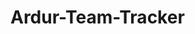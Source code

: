 # Ardur-Team-Tracker
<!DOCTYPE html>
<html lang="en" class="light"> <!-- Default to light mode -->
<head>
    <meta charset="UTF-8">
    <meta name="viewport" content="width=device-width, initial-scale=1.0">
    <title>Employee Extended Hours Tracker</title>
    <!-- Tailwind CSS CDN -->
    <script src="https://cdn.tailwindcss.com"></script>
    <style>
        /* Custom styles for Inter font and some utility classes not directly in Tailwind */
        body {
            font-family: 'Inter', sans-serif;
            @apply bg-gray-100 text-gray-800; /* Default light mode */
        }
        /* Dark mode specific styles (kept for future proofing if you re-add it, but not actively used) */
        html.dark body {
            @apply bg-gray-900 text-gray-100;
        }

        /* Custom scrollbar for table */
        .table-container::-webkit-scrollbar {
            width: 8px;
            height: 8px;
        }
        .table-container::-webkit-scrollbar-track {
            background: #f1f1f1;
            border-radius: 10px;
        }
        html.dark .table-container::-webkit-scrollbar-track {
            background: #333;
        }
        .table-container::-webkit-scrollbar-thumb {
            background: #888;
            border-radius: 10px;
        }
        .table-container::-webkit-scrollbar-thumb:hover {
            background: #555;
        }
        html.dark .table-container::-webkit-scrollbar-thumb {
            background: #666;
        }
        html.dark .table-container::-webkit-scrollbar-thumb:hover {
            background: #999;
        }


        /* Message Box Styling - Updated for central dialog */
        .message-dialog-backdrop {
            position: fixed; /* Explicitly fixed positioning to viewport */
            top: 0;
            left: 0;
            width: 100%;
            height: 100%;
            background-color: rgba(0, 0, 0, 0.5); /* Semi-transparent black overlay */
            display: flex; /* Use flexbox for centering content */
            align-items: center; /* Center vertically */
            justify-content: center; /* Center horizontally */
            z-index: 9999; /* High z-index to ensure it's on top of everything */
        }
        .message-dialog {
            /* Tailwind classes for styling the dialog box itself */
            @apply bg-white dark:bg-gray-800 p-8 rounded-lg shadow-xl max-w-sm w-full text-center;
        }

        /* Confirmation Dialog Styling (same as message dialog for consistency) */
        .confirm-dialog-backdrop {
            position: fixed;
            top: 0;
            left: 0;
            width: 100%;
            height: 100%;
            background-color: rgba(0, 0, 0, 0.5);
            display: flex;
            align-items: center;
            justify-content: center;
            z-index: 9999;
        }
        .confirm-dialog {
            @apply bg-white dark:bg-gray-800 p-8 rounded-lg shadow-xl max-w-sm w-full text-center;
        }

        /* Admin Settings Modal Styling */
        .admin-settings-modal-backdrop {
            position: fixed;
            top: 0;
            left: 0;
            width: 100%;
            height: 100%;
            background-color: rgba(0, 0, 0, 0.7); /* Darker overlay for settings */
            display: flex;
            align-items: center;
            justify-content: center;
            z-index: 10000; /* Even higher z-index */
        }
        .admin-settings-modal {
            @apply bg-white dark:bg-gray-900 p-8 rounded-lg shadow-2xl max-w-2xl w-11/12 text-left overflow-y-auto max-h-[90vh];
        }
        .admin-settings-modal h3 {
            @apply text-2xl font-bold mb-6 text-gray-900 dark:text-gray-100;
        }
        .admin-settings-modal pre {
            @apply bg-gray-100 dark:bg-gray-700 p-4 rounded-md text-sm overflow-x-auto;
        }
        .admin-settings-modal button {
            @apply mt-6 px-6 py-3 bg-blue-600 text-white font-semibold rounded-md shadow-lg hover:bg-blue-700 focus:outline-none focus:ring-2 focus:ring-offset-2 focus:ring-blue-500 transition duration-150 ease-in-out;
        }
    </style>
</head>
<body class="p-4 sm:p-6 md:p-8">
    <!-- Message Dialog -->
    <div id="messageDialogBackdrop" class="message-dialog-backdrop hidden">
        <div id="messageDialog" class="message-dialog">
            <h3 id="messageDialogTitle">Notification</h3>
            <p id="messageDialogMessage"></p>
            <div class="message-dialog-buttons">
                <button id="messageDialogCloseBtn" class="px-6 py-3 bg-blue-600 text-white font-semibold rounded-md shadow-lg hover:bg-blue-700 focus:outline-none focus:ring-2 focus:ring-offset-2 focus:ring-blue-500 transition duration-150 ease-in-out">Close</button>
            </div>
        </div>
    </div>

    <!-- Confirmation Dialog -->
    <div id="confirmDialogBackdrop" class="confirm-dialog-backdrop hidden">
        <div id="confirmDialog" class="confirm-dialog">
            <h3 id="confirmDialogTitle">Confirm Action</h3>
            <p id="confirmDialogMessage">Are you sure you want to proceed?</p>
            <div class="confirm-dialog-buttons">
                <button id="confirmYesBtn" class="px-6 py-3 bg-red-600 text-white font-semibold rounded-md shadow-lg hover:bg-red-700 focus:outline-none focus:ring-2 focus:ring-offset-2 focus:ring-red-500 transition duration-150 ease-in-out">Yes</button>
                <button id="confirmNoBtn" class="px-6 py-3 bg-gray-300 text-gray-800 font-semibold rounded-md shadow-lg hover:bg-gray-400 focus:outline-none focus:ring-2 focus:ring-offset-2 focus:ring-gray-500 transition duration-150 ease-in-out">No</button>
            </div>
        </div>
    </div>

    <!-- Admin Settings Modal -->
    <div id="adminSettingsModalBackdrop" class="admin-settings-modal-backdrop hidden">
        <div id="adminSettingsModal" class="admin-settings-modal">
            <h3 id="adminSettingsTitle">Admin Settings</h3>
            <div class="mb-4">
                <p class="text-gray-700 dark:text-gray-300 mb-2 font-semibold">Predefined Employee List (Read-Only via UI):</p>
                <pre id="employeeListDisplay" class="text-gray-800 dark:text-gray-200"></pre>
                <p class="text-sm text-gray-500 dark:text-gray-400 mt-2">To modify this list, please edit the 'predefinedTeamMembers' array directly in the application's HTML code.</p>
            </div>
            <button id="closeAdminSettingsBtn">Close Settings</button>
        </div>
    </div>


    <div class="max-w-7xl mx-auto bg-white dark:bg-gray-800 p-6 rounded-xl shadow-lg">
        <!-- Header -->
        <header class="mb-8 text-center relative">
            <h1 class="text-4xl sm:text-5xl font-extrabold text-indigo-700 dark:text-indigo-400 mb-2">Employee Extended Hours Tracker</h1>
            <p class="text-lg text-gray-600 dark:text-gray-300">Efficiently log and track employee extended working hours.</p>
        </header>

        <!-- User ID Display -->
        <div class="mb-4 text-center text-sm text-gray-500 dark:text-gray-400">
            Your Firebase User ID: <span id="currentUserIdDisplay" class="font-semibold text-gray-700 dark:text-gray-300">Loading...</span>
        </div>

        <!-- Control Buttons: Admin Mode and Admin Settings -->
        <section class="mb-8 flex flex-col sm:flex-row justify-end space-y-4 sm:space-y-0 sm:space-x-4">
            <button id="toggleAdminModeBtn" class="px-6 py-3 bg-yellow-500 text-white font-semibold rounded-md shadow-lg hover:bg-yellow-600 focus:outline-none focus:ring-2 focus:ring-offset-2 focus:ring-yellow-500 transition duration-150 ease-in-out hidden">
                Enable Admin Mode
            </button>
            <button id="adminSettingsBtn" class="px-6 py-3 bg-purple-600 text-white font-semibold rounded-md shadow-lg hover:bg-purple-700 focus:outline-none focus:ring-2 focus:ring-offset-2 focus:ring-purple-500 transition duration-150 ease-in-out hidden">
                Admin Settings
            </button>
        </section>

        <!-- Admin Access Section -->
        <section id="adminAccessSection" class="mb-10 p-6 bg-red-50 dark:bg-red-900 rounded-lg shadow-md">
            <h2 class="text-2xl font-bold text-red-800 dark:text-red-300 mb-6">Admin Access</h2>
            <div class="grid grid-cols-1 md:grid-cols-3 gap-6 items-end">
                <div>
                    <label for="adminIdInput" class="block text-sm font-medium text-gray-700 dark:text-gray-300 mb-1">Admin Employee ID</label>
                    <input type="text" id="adminIdInput" placeholder="Enter Admin ID" class="w-full p-3 border border-gray-300 dark:border-gray-600 rounded-md shadow-sm focus:ring-red-500 focus:border-red-500 bg-white dark:bg-gray-700 text-gray-900 dark:text-gray-100">
                </div>
                <div>
                    <label for="adminPasswordInput" class="block text-sm font-medium text-gray-700 dark:text-gray-300 mb-1">Admin Password</label>
                    <input type="password" id="adminPasswordInput" placeholder="Enter Password" class="w-full p-3 border border-gray-300 dark:border-gray-600 rounded-md shadow-sm focus:ring-red-500 focus:border-red-500 bg-white dark:bg-gray-700 text-gray-900 dark:text-gray-100">
                </div>
                <div class="flex flex-col sm:flex-row gap-4">
                    <button id="adminLoginBtn" class="flex-1 px-6 py-3 bg-red-600 text-white font-semibold rounded-md shadow-lg hover:bg-red-700 focus:outline-none focus:ring-2 focus:ring-offset-2 focus:ring-red-500 transition duration-150 ease-in-out">Admin Login</button>
                    <button id="adminLogoutBtn" class="flex-1 px-6 py-3 bg-gray-500 text-white font-semibold rounded-md shadow-lg hover:bg-gray-600 focus:outline-none focus:ring-2 focus:ring-offset-2 focus:ring-gray-400 transition duration-150 ease-in-out" disabled>Admin Logout</button>
                </div>
            </div>
            <p id="adminStatus" class="mt-4 text-center text-lg font-medium text-gray-700 dark:text-gray-300"></p>
        </section>

        <!-- Employee Login/Logout Section -->
        <section class="mb-10 p-6 bg-indigo-50 dark:bg-indigo-900 rounded-lg shadow-md">
            <h2 class="text-2xl font-bold text-indigo-800 dark:text-indigo-300 mb-6">Employee Login/Logout</h2>
            <div class="grid grid-cols-1 md:grid-cols-2 gap-6 items-end">
                <div>
                    <label for="loginMemberId" class="block text-sm font-medium text-gray-700 dark:text-gray-300 mb-1">Your Employee ID</label>
                    <input type="text" id="loginMemberId" placeholder="Enter your Employee ID" class="w-full p-3 border border-gray-300 dark:border-gray-600 rounded-md shadow-sm focus:ring-indigo-500 focus:border-indigo-500 bg-white dark:bg-gray-700 text-gray-900 dark:text-gray-100">
                </div>
                <div class="flex flex-col sm:flex-row gap-4">
                    <button id="loginBtn" class="flex-1 px-6 py-3 bg-green-600 text-white font-semibold rounded-md shadow-lg hover:bg-green-700 focus:outline-none focus:ring-2 focus:ring-offset-2 focus:ring-green-500 transition duration-150 ease-in-out">Login</button>
                    <button id="logoutBtn" class="flex-1 px-6 py-3 bg-red-600 text-white font-semibold rounded-md shadow-lg hover:bg-red-700 focus:outline-none focus:ring-2 focus:ring-offset-2 focus:ring-red-500 transition duration-150 ease-in-out" disabled>Logout</button>
                </div>
            </div>
            <p id="employeeLoginStatus" class="mt-4 text-center text-lg font-medium text-gray-700 dark:text-gray-300"></p>
        </section>

        <!-- Filter Section -->
        <section class="mb-10 p-6 bg-blue-50 dark:bg-blue-900 rounded-lg shadow-md">
            <h2 class="text-2xl font-bold text-blue-800 dark:text-blue-300 mb-6">Filter Entries</h2>
            <div class="grid grid-cols-1 md:grid-cols-2 gap-6">
                <div>
                    <label for="filterStartDate" class="block text-sm font-medium text-gray-700 dark:text-gray-300 mb-1">From Date</label>
                    <input type="date" id="filterStartDate" class="w-full p-3 border border-gray-300 dark:border-gray-600 rounded-md shadow-sm focus:ring-blue-500 focus:border-blue-500 bg-white dark:bg-gray-700 text-gray-900 dark:text-gray-100">
                </div>
                <div>
                    <label for="filterEndDate" class="block text-sm font-medium text-gray-700 dark:text-gray-300 mb-1">To Date</label>
                    <input type="date" id="filterEndDate" class="w-full p-3 border border-gray-300 dark:border-gray-600 rounded-md shadow-sm focus:ring-blue-500 focus:border-blue-500 bg-white dark:bg-gray-700 text-gray-900 dark:text-gray-100">
                </div>
            </div>
            <div class="mt-6 flex justify-end space-x-4">
                <button id="applyFilterBtn" class="px-6 py-3 bg-blue-600 text-white font-semibold rounded-md shadow-lg hover:bg-blue-700 focus:outline-none focus:ring-2 focus:ring-offset-2 focus:ring-blue-500 transition duration-150 ease-in-out">Apply Filter</button>
                <button id="clearFilterBtn" class="px-6 py-3 bg-gray-300 text-gray-800 font-semibold rounded-md shadow-lg hover:bg-gray-400 focus:outline-none focus:ring-2 focus:ring-offset-2 focus:ring-gray-500 transition duration-150 ease-in-out">Clear Filter</button>
            </div>
        </section>

        <!-- Table to Display Entries -->
        <section class="mb-10">
            <h2 class="text-2xl font-bold text-gray-800 dark:text-gray-100 mb-6">Extended Hours Log</h2>
            <div class="overflow-x-auto rounded-lg shadow-md table-container max-h-96">
                <table class="min-w-full divide-y divide-gray-200 dark:divide-gray-700">
                    <thead class="bg-gray-50 dark:bg-gray-700 sticky top-0">
                        <tr>
                            <th scope="col" class="px-6 py-3 text-left text-xs font-medium text-gray-500 dark:text-gray-300 uppercase tracking-wider delete-column-header hidden">
                                <input type="checkbox" id="selectAllCheckboxes" class="form-checkbox h-4 w-4 text-indigo-600 transition duration-150 ease-in-out">
                            </th>
                            <th scope="col" class="px-6 py-3 text-left text-xs font-medium text-gray-500 dark:text-gray-300 uppercase tracking-wider">Employee Name</th>
                            <th scope="col" class="px-6 py-3 text-left text-xs font-medium text-gray-500 dark:text-gray-300 uppercase tracking-wider">Employee ID</th>
                            <th scope="col" class="px-6 py-3 text-left text-xs font-medium text-gray-500 dark:text-gray-300 uppercase tracking-wider">Date</th>
                            <th scope="col" class="px-6 py-3 text-left text-xs font-medium text-gray-500 dark:text-gray-300 uppercase tracking-wider">Start Time</th>
                            <th scope="col" class="px-6 py-3 text-left text-xs font-medium text-gray-500 dark:text-gray-300 uppercase tracking-wider">End Time</th>
                            <th scope="col" class="px-6 py-3 text-left text-xs font-medium text-gray-500 dark:text-gray-300 uppercase tracking-wider">Total Hours</th>
                        </tr>
                    </thead>
                    <tbody id="entriesTableBody" class="bg-white dark:bg-gray-800 divide-y divide-gray-200 dark:divide-gray-700">
                        <!-- Entries will be dynamically inserted here -->
                    </tbody>
                </table>
            </div>
            <div class="mt-6 flex justify-end">
                <button id="deleteSelectedBtn" class="px-6 py-3 bg-red-600 text-white font-semibold rounded-md shadow-lg hover:bg-red-700 focus:outline-none focus:ring-2 focus:ring-offset-2 focus:ring-red-500 transition duration-150 ease-in-out hidden">Delete Selected Entries</button>
                <button id="exportCsvBtn" class="px-6 py-3 bg-green-600 text-white font-semibold rounded-md shadow-lg hover:bg-green-700 focus:outline-none focus:ring-2 focus:ring-offset-2 focus:ring-green-500 transition duration-150 ease-in-out ml-4 hidden">Export to CSV</button>
            </div>
        </section>

        <!-- Summary Section -->
        <section class="mb-10 p-6 bg-purple-50 dark:bg-purple-900 rounded-lg shadow-md">
            <h2 class="text-2xl font-bold text-purple-800 dark:text-purple-300 mb-6">Summary: Total Hours Per Employee</h2>
            <div id="summarySection" class="grid grid-cols-1 sm:grid-cols-2 md:grid-cols-3 lg:grid-cols-4 gap-4">
                <!-- Summary will be dynamically inserted here -->
                <p class="text-gray-600 dark:text-gray-400 col-span-full" id="noSummaryMessage">No data to display summary.</p>
            </div>
        </section>
    </div>

    <script type="module">
        // Firebase Imports (required for cloud database)
        import { initializeApp } from "https://www.gstatic.com/firebasejs/11.9.1/firebase-app.js";
        import { getAuth, signInAnonymously, onAuthStateChanged } from "https://www.gstatic.com/firebasejs/11.9.1/firebase-auth.js";
        import { getFirestore, collection, addDoc, doc, deleteDoc, onSnapshot, query, orderBy } from "https://www.gstatic.com/firebasejs/11.9.1/firebase-firestore.js";

        // Firebase Initialization Variables
        let app;
        let db;
        let auth;
        let currentUserId = null; // Store Firebase Authentication User ID

        // Your Firebase Project Configuration
        const firebaseConfig = {
          apiKey: "AIzaSyBQkFyn2bahuD4jp6Z-1CTU2qg2sDwWTPQ",
          authDomain: "team-track-fa1b7.firebaseapp.com",
          projectId: "team-track-fa1b7",
          storageBucket: "team-track-fa1b7.firebasestorage.app",
          messagingSenderId: "764858028770",
          appId: "1:764858028770:web:6fcdcfcd921401c36284bb",
          measurementId: "G-3F59SXF215"
        };
        // Use your projectId as the appId for the Firestore collection path
        const appId = firebaseConfig.projectId;

        // --- EMPLOYEE & ADMIN ACCESS CONFIGURATION ---
        // Predefined list of employees with their IDs and Names.
        // You MUST populate this list with all your team members.
        const predefinedTeamMembers = [
            { id: "AT0001", name: "Alice Johnson" },
            { id: "AT0002", name: "Bob Williams" },
            { id: "AT0085", name: "rushi" }, // This is the admin ID and name
            { id: "AT0003", name: "Charlie Brown" },
            { id: "AT0004", name: "Diana Prince" }
            // Add more team members here: { id: "YOUR_EMPLOYEE_ID", name: "Employee Name" },
        ];

        // The Employee ID that will have admin privileges
        const ADMIN_EMPLOYEE_ID = "AT0085"; 
        // !!! IMPORTANT: FOR DEMONSTRATION ONLY - DO NOT USE HARDCODED PASSWORDS IN PRODUCTION !!!
        // For a real application, implement secure authentication (e.g., Firebase Auth with email/password).
        const ADMIN_PASSWORD = "RUSHI"; // <--- SET YOUR ADMIN PASSWORD HERE
        // ---------------------------------------------

        // Array to store extended hours entries (populated by Firestore)
        let extendedHoursEntries = [];
        let selectedEntryIds = new Set(); // To store IDs of selected entries for multi-delete

        // State variable for current logged-in employee details (for regular users)
        let currentLoggedInEmployee = null; // Stores { id: "AT0085", name: "rushi", loginTime: Date object }

        // State variable for admin login status (separate from employee login)
        let isAdminLoggedIn = false;

        // State variables for Admin Mode and Dark Mode
        let isAdminMode = false;
        let darkModeEnabled = false; // Still exists for local storage persistence, but no longer toggled by UI

        // DOM Elements - Employee Login
        const loginMemberIdInput = document.getElementById('loginMemberId');
        const loginBtn = document.getElementById('loginBtn');
        const logoutBtn = document.getElementById('logoutBtn');
        const employeeLoginStatus = document.getElementById('employeeLoginStatus');

        // DOM Elements - Admin Access
        const adminAccessSection = document.getElementById('adminAccessSection');
        const adminIdInput = document.getElementById('adminIdInput');
        const adminPasswordInput = document.getElementById('adminPasswordInput');
        const adminLoginBtn = document.getElementById('adminLoginBtn');
        const adminLogoutBtn = document.getElementById('adminLogoutBtn');
        const adminStatus = document.getElementById('adminStatus');

        // DOM Elements - General Controls
        const entriesTableBody = document.getElementById('entriesTableBody');
        const summarySection = document.getElementById('summarySection');
        const exportCsvBtn = document.getElementById('exportCsvBtn');
        const filterStartDateInput = document.getElementById('filterStartDate');
        const filterEndDateInput = document.getElementById('filterEndDate');
        const applyFilterBtn = document.getElementById('applyFilterBtn');
        const clearFilterBtn = document.getElementById('clearFilterBtn');
        const noSummaryMessage = document.getElementById('noSummaryMessage');
        const currentUserIdDisplay = document.getElementById('currentUserIdDisplay');

        const toggleAdminModeBtn = document.getElementById('toggleAdminModeBtn');
        const adminSettingsBtn = document.getElementById('adminSettingsBtn');
        // Removed: const toggleDarkModeBtn = document.getElementById('toggleDarkModeBtn'); // This line was removed
        // Removed: const darkModeIndicator = document.getElementById('darkModeIndicator');

        // DOM Elements - Multi-Delete
        const selectAllCheckboxes = document.getElementById('selectAllCheckboxes');
        const deleteSelectedBtn = document.getElementById('deleteSelectedBtn');

        // Admin Settings Modal Elements
        const adminSettingsModalBackdrop = document.getElementById('adminSettingsModalBackdrop');
        const closeAdminSettingsBtn = document.getElementById('closeAdminSettingsBtn');
        const employeeListDisplay = document.getElementById('employeeListDisplay');

        // Confirmation Dialog Elements
        const confirmDialogBackdrop = document.getElementById('confirmDialogBackdrop');
        const confirmDialogTitle = document.getElementById('confirmDialogTitle');
        const confirmDialogMessage = document.getElementById('confirmDialogMessage');
        const confirmYesBtn = document.getElementById('confirmYesBtn');
        const confirmNoBtn = document.getElementById('confirmNoBtn');

        // Message Dialog Elements
        const messageDialogBackdrop = document.getElementById('messageDialogBackdrop');
        const messageDialogTitle = document.getElementById('messageDialogTitle');
        const messageDialogMessage = document.getElementById('messageDialogMessage');
        const messageDialogCloseBtn = document.getElementById('messageDialogCloseBtn');


        // Function to display messages in a custom centered dialog
        function showMessage(message, type = 'info') {
            messageDialogMessage.textContent = message;
            if (type === 'success') {
                messageDialogTitle.textContent = "Success!";
                messageDialogTitle.classList.add('text-green-600');
                messageDialogTitle.classList.remove('text-red-600', 'text-blue-600');
            } else if (type === 'error') {
                messageDialogTitle.textContent = "Error!";
                messageDialogTitle.classList.add('text-red-600');
                messageDialogTitle.classList.remove('text-green-600', 'text-blue-600');
            } else {
                messageDialogTitle.textContent = "Notification";
                messageDialogTitle.classList.add('text-blue-600');
                messageDialogTitle.classList.remove('text-green-600', 'text-red-600');
            }
            messageDialogBackdrop.classList.remove('hidden');
            console.log(`[Message: ${type}] ${message}`); // Log messages to console for debugging
        }

        // Function to hide custom message dialog
        function hideMessageDialog() {
            messageDialogBackdrop.classList.add('hidden');
        }

        // Event listener for message dialog close button
        messageDialogCloseBtn.addEventListener('click', hideMessageDialog);


        // Function to show custom confirmation dialog
        let currentConfirmCallback = null;
        function showConfirmDialog(message, onConfirmCallback) {
            confirmDialogMessage.textContent = message;
            confirmDialogBackdrop.classList.remove('hidden');
            currentConfirmCallback = onConfirmCallback;
        }

        // Function to hide custom confirmation dialog
        function hideConfirmDialog() {
            confirmDialogBackdrop.classList.add('hidden');
            currentConfirmCallback = null;
        }

        // Event listeners for confirmation dialog buttons
        confirmYesBtn.addEventListener('click', () => {
            if (currentConfirmCallback) {
                currentConfirmCallback(true);
            }
            hideConfirmDialog();
        });

        confirmNoBtn.addEventListener('click', () => {
            if (currentConfirmCallback) {
                currentConfirmCallback(false);
            }
            hideConfirmDialog();
        });


        // Function to load local preferences from Local Storage (not data)
        function loadLocalState() {
            console.log("Loading local preferences from localStorage...");
            const data = localStorage.getItem('extendedHoursTrackerLocalState');
            if (data) {
                try {
                    const parsedData = JSON.parse(data);
                    if (parsedData.currentLoggedInEmployee && parsedData.currentLoggedInEmployee.id && parsedData.currentLoggedInEmployee.name && parsedData.currentLoggedInEmployee.loginTime) {
                        currentLoggedInEmployee = {
                            id: parsedData.currentLoggedInEmployee.id,
                            name: parsedData.currentLoggedInEmployee.name,
                            loginTime: new Date(parsedData.currentLoggedInEmployee.loginTime)
                        };
                        console.log("Local state: Logged in employee loaded.", currentLoggedInEmployee);
                    }
                    // Removed: darkModeEnabled = parsedData.darkModeEnabled || false;
                    isAdminMode = parsedData.isAdminMode || false; // Load admin mode state
                    isAdminLoggedIn = parsedData.isAdminLoggedIn || false; // Load admin login state
                    console.log("Local state: Admin mode?", isAdminMode, "Admin logged in?", isAdminLoggedIn);

                } catch (e) {
                    console.error("Error parsing local state from localStorage:", e);
                    currentLoggedInEmployee = null;
                    // Removed: darkModeEnabled = false;
                    isAdminMode = false;
                    isAdminLoggedIn = false;
                    showMessage("Error loading saved preferences. Resetting local settings.", "error");
                }
            } else {
                console.log("No local state found in localStorage.");
                currentLoggedInEmployee = null;
                // Removed: darkModeEnabled = false;
                isAdminMode = false;
                isAdminLoggedIn = false;
            }
            updateLoginButtons(); // Update button states after loading local state
            updateAdminUI(); // Update admin specific UI
            // Removed: applyDarkMode(darkModeEnabled); // Apply dark mode state
        }

        // Function to save local preferences to Local Storage
        function saveLocalState() {
            const dataToSave = {
                currentLoggedInEmployee: currentLoggedInEmployee ? {
                    id: currentLoggedInEmployee.id,
                    name: currentLoggedInEmployee.name,
                    loginTime: currentLoggedInEmployee.loginTime.toISOString() // Store Date as ISO string
                } : null,
                // Removed: darkModeEnabled: darkModeEnabled,
                isAdminMode: isAdminMode, // Save admin mode state
                isAdminLoggedIn: isAdminLoggedIn // Save admin login state
            };
            localStorage.setItem('extendedHoursTrackerLocalState', JSON.stringify(dataToSave));
            console.log("Local state saved to localStorage.", dataToSave);
        }

        // Function to calculate total hours between two Date objects
        function calculateTotalHoursFromDates(startDateObj, endDateObj) {
            if (!startDateObj || !endDateObj || !(startDateObj instanceof Date) || !(endDateObj instanceof Date)) {
                console.error("Invalid Date objects for total hours calculation.");
                return 'N/A';
            }

            const diffMs = endDateObj - startDateObj;
            if (diffMs < 0) {
                console.warn("End date is earlier than start date for calculation. Returning 0 hours.");
                return '0.00';
            }
            const totalHours = diffMs / (1000 * 60 * 60); // Convert milliseconds to hours
            return totalHours.toFixed(2); // Round to 2 decimal places
        }

        // Function to render the table with entries
        function renderTable(entriesToDisplay = extendedHoursEntries) {
            entriesTableBody.innerHTML = ''; // Clear existing entries
            selectedEntryIds.clear(); // Clear selections on re-render
            if (selectAllCheckboxes) selectAllCheckboxes.checked = false; // Uncheck select all

            const deleteColumnHeader = document.querySelector('.delete-column-header');
            
            if (isAdminMode) {
                if (deleteColumnHeader) deleteColumnHeader.classList.remove('hidden');
            } else {
                if (deleteColumnHeader) deleteColumnHeader.classList.add('hidden');
            }

            if (entriesToDisplay.length === 0) {
                const noDataRow = document.createElement('tr');
                noDataRow.innerHTML = `<td colspan="7" class="px-6 py-4 whitespace-nowrap text-center text-sm text-gray-500 dark:text-gray-400">No entries to display.</td>`;
                entriesTableBody.appendChild(noDataRow);
                return;
            }

            entriesToDisplay.forEach((entry, index) => {
                const row = document.createElement('tr');
                row.className = index % 2 === 0 ? 'bg-white dark:bg-gray-800' : 'bg-gray-50 dark:bg-gray-700';
                row.innerHTML = `
                    <td class="px-6 py-4 whitespace-nowrap text-sm font-medium text-gray-900 dark:text-gray-100 ${isAdminMode ? '' : 'hidden'}">
                        <input type="checkbox" data-id="${entry.id}" class="entry-checkbox form-checkbox h-4 w-4 text-indigo-600 transition duration-150 ease-in-out">
                    </td>
                    <td class="px-6 py-4 whitespace-nowrap text-sm font-medium text-gray-900 dark:text-gray-100">${entry.memberName}</td>
                    <td class="px-6 py-4 whitespace-nowrap text-sm text-gray-500 dark:text-gray-300">${entry.employeeId}</td>
                    <td class="px-6 py-4 whitespace-nowrap text-sm text-gray-500 dark:text-gray-300">${new Date(entry.date).toLocaleDateString('en-GB')}</td>
                    <td class="px-6 py-4 whitespace-nowrap text-sm text-gray-500 dark:text-gray-300">${entry.startTime}</td>
                    <td class="px-6 py-4 whitespace-nowrap text-sm text-gray-500 dark:text-gray-300">${entry.endTime}</td>
                    <td class="px-6 py-4 whitespace-nowrap text-sm text-gray-500 dark:text-gray-300">${entry.totalHours}</td>
                `;
                entriesTableBody.appendChild(row);

                // Add event listener for individual checkboxes
                const checkbox = row.querySelector('.entry-checkbox');
                if (checkbox) {
                    checkbox.addEventListener('change', (e) => {
                        if (e.target.checked) {
                            selectedEntryIds.add(e.target.dataset.id);
                        } else {
                            selectedEntryIds.delete(e.target.dataset.id);
                        }
                        updateDeleteSelectedButtonVisibility();
                    });
                }
            });
            updateDeleteSelectedButtonVisibility(); // Update button visibility after rendering
        }

        // Function to toggle individual entry selection
        function toggleEntrySelection(id, isChecked) {
            if (isChecked) {
                selectedEntryIds.add(id);
            } else {
                selectedEntryIds.delete(id);
            }
            updateDeleteSelectedButtonVisibility();
        }

        // Event listener for "Select All" checkbox
        if (selectAllCheckboxes) {
            selectAllCheckboxes.addEventListener('change', (e) => {
                const isChecked = e.target.checked;
                document.querySelectorAll('.entry-checkbox').forEach(checkbox => {
                    checkbox.checked = isChecked;
                    toggleEntrySelection(checkbox.dataset.id, isChecked);
                });
            });
        }

        // Function to update the visibility of the "Delete Selected" button
        function updateDeleteSelectedButtonVisibility() {
            if (isAdminMode && selectedEntryIds.size > 0) {
                deleteSelectedBtn.classList.remove('hidden');
            } else {
                deleteSelectedBtn.classList.add('hidden');
            }
        }

        // Event listener for "Delete Selected Entries" button
        deleteSelectedBtn.addEventListener('click', () => {
            if (selectedEntryIds.size === 0) {
                showMessage("No entries selected for deletion.", "info");
                return;
            }

            showConfirmDialog(`Are you sure you want to delete ${selectedEntryIds.size} selected entries?`, async (confirmed) => {
                if (confirmed) {
                    const idsToDelete = Array.from(selectedEntryIds);
                    let deletedCount = 0;
                    for (const id of idsToDelete) {
                        try {
                            const docRef = doc(db, `artifacts/${appId}/public/data/extendedHours`, id);
                            await deleteDoc(docRef);
                            deletedCount++;
                        } catch (e) {
                            console.error(`Error deleting document ${id}:`, e);
                            showMessage(`Failed to delete entry ${id}. Check console.`, "error");
                        }
                    }
                    showMessage(`${deletedCount} entries successfully deleted!`, "success");
                    selectedEntryIds.clear(); // Clear selections
                    // onSnapshot will re-render the table automatically
                } else {
                    showMessage("Deletion cancelled.", "info");
                }
            });
        });


        // Function to update the summary section
        function updateSummary(entriesForSummary = extendedHoursEntries) {
            const summary = {};
            entriesForSummary.forEach(entry => {
                const hours = parseFloat(entry.totalHours);
                if (!isNaN(hours)) {
                    // Summarize by employee name
                    summary[entry.memberName] = (summary[entry.memberName] || 0) + hours;
                }
            });

            summarySection.innerHTML = ''; // Clear existing summary

            if (Object.keys(summary).length === 0) {
                noSummaryMessage.classList.remove('hidden');
                summarySection.appendChild(noSummaryMessage);
                return;
            } else {
                noSummaryMessage.classList.add('hidden');
            }


            for (const member in summary) {
                const card = document.createElement('div');
                card.className = 'bg-white dark:bg-gray-700 p-4 rounded-lg shadow flex flex-col items-center justify-center';
                card.innerHTML = `
                    <p class="text-lg font-semibold text-purple-700 dark:text-purple-300">${member}</p>
                    <p class="text-2xl font-bold text-purple-900 dark:text-purple-200">${summary[member].toFixed(2)} hrs</p>
                `;
                summarySection.appendChild(card);
            }
        }

        // Function to update the state of employee login/logout buttons and status message
        function updateLoginButtons() {
            if (currentLoggedInEmployee) {
                loginMemberIdInput.value = currentLoggedInEmployee.id; // Display logged-in ID
                loginMemberIdInput.disabled = true;
                loginBtn.disabled = true;
                logoutBtn.disabled = false;
                employeeLoginStatus.textContent = `Currently logged in: ${currentLoggedInEmployee.name} (${currentLoggedInEmployee.id}) (since ${currentLoggedInEmployee.loginTime.toLocaleTimeString('en-GB', { hour: '2-digit', minute: '2-digit' })})`;
            } else {
                loginMemberIdInput.value = '';
                loginMemberIdInput.disabled = false;
                loginBtn.disabled = false;
                logoutBtn.disabled = true;
                employeeLoginStatus.textContent = 'No one is logged in.';
            }
            // Admin-specific buttons are controlled by updateAdminUI
            updateAdminUI();
        }

        // Employee Login Button Click Handler
        loginBtn.addEventListener('click', () => {
            const enteredEmployeeId = loginMemberIdInput.value.trim().toUpperCase(); // Convert to uppercase for case-insensitive matching
            
            // Find the employee in the predefined list
            const employee = predefinedTeamMembers.find(member => member.id === enteredEmployeeId);

            if (!enteredEmployeeId) {
                showMessage("Please enter your Employee ID to login.", "error");
                return;
            }
            if (!employee) {
                showMessage("Invalid Employee ID. Please enter a valid ID from your team.", "error");
                loginMemberIdInput.value = ''; // Clear input on invalid ID
                return;
            }

            if (currentLoggedInEmployee) {
                showMessage(`Error: ${currentLoggedInEmployee.name} (${currentLoggedInEmployee.id}) is already logged in. Please log out first.`, "error");
                return;
            }

            currentLoggedInEmployee = {
                id: employee.id,
                name: employee.name,
                loginTime: new Date()
            };
            showMessage(`Logged in as ${currentLoggedInEmployee.name} (${currentLoggedInEmployee.id})!`, "success");

            saveLocalState(); // Save the login state locally
            updateLoginButtons();
            // Data will be rendered by Firestore listener, no need to call renderTable here
        });

        // Employee Logout Button Click Handler
        logoutBtn.addEventListener('click', async () => {
            if (!currentLoggedInEmployee) {
                showMessage("No one is currently logged in.", "error");
                return;
            }

            const logoutTime = new Date();
            // Calculate total hours from the stored loginTime and current logoutTime
            const totalHours = calculateTotalHoursFromDates(currentLoggedInEmployee.loginTime, logoutTime);

            const newEntry = {
                employeeId: currentLoggedInEmployee.id, // Save employee ID
                memberName: currentLoggedInEmployee.name, // Save employee name
                date: currentLoggedInEmployee.loginTime.toISOString().split('T')[0], //YYYY-MM-DD string
                startTime: currentLoggedInEmployee.loginTime.toLocaleTimeString('en-GB', { hour: '2-digit', minute: '2-digit' }),
                endTime: logoutTime.toLocaleTimeString('en-GB', { hour: '2-digit', minute: '2-digit' }),
                totalHours: parseFloat(totalHours) // Ensure it's a number
            };

            try {
                if (!db) {
                    showMessage("Database not initialized. Cannot save entry. Please ensure Firebase is configured.", "error");
                    console.error("Add failed: DB not ready.");
                    return;
                }
                console.log("Attempting to add new document to Firestore:", newEntry);
                // The collection path will include the specific appId (your Firebase Project ID)
                const collectionRef = collection(db, `artifacts/${appId}/public/data/extendedHours`);
                await addDoc(collectionRef, {
                    employeeId: newEntry.employeeId,
                    memberName: newEntry.memberName,
                    date: newEntry.date,
                    startTime: newEntry.startTime,
                    endTime: newEntry.endTime,
                    totalHours: newEntry.totalHours,
                    createdAt: new Date().toISOString() // Add a timestamp for potential future ordering needs
                });
                console.log("Document successfully added to Firestore.");
                showMessage(`Logged out. ${newEntry.memberName} (${newEntry.employeeId}) worked ${newEntry.totalHours} hours. Entry saved!`, "success");
            } catch (e) {
                console.error("Error adding document to Firestore: ", e);
                showMessage("Failed to save entry. Please check console for details and Firebase setup.", "error");
            }

            currentLoggedInEmployee = null; // Clear logged in state
            saveLocalState(); // Clear logged in state locally
            updateLoginButtons();
            // applyFilter() is not needed here; onSnapshot will trigger renderTable
        });


        // Function to export table data to CSV
        exportCsvBtn.addEventListener('click', () => {
            if (!isAdminLoggedIn || !isAdminMode) { // Ensure only admin in admin mode can export
                showMessage("You must be logged in as an Admin and Admin Mode must be enabled to export data.", "error");
                return;
            }
            if (extendedHoursEntries.length === 0) {
                showMessage("No data to export.", "info");
                return;
            }

            // Get current filtered/displayed data (from the global array which is updated by Firestore)
            const filteredEntries = filterEntriesByDate(
                filterStartDateInput.value ? new Date(filterStartDateInput.value) : null,
                filterEndDateInput.value ? new Date(filterEndDateInput.value) : null
            );

            let csvContent = "Employee Name,Employee ID,Date,Start Time,End Time,Total Hours\n"; // CSV header

            filteredEntries.forEach(entry => {
                const row = [
                    entry.memberName,
                    entry.employeeId,
                    new Date(entry.date).toLocaleDateString('en-GB'),
                    entry.startTime,
                    entry.endTime,
                    entry.totalHours
                ].map(item => `"${item}"`).join(','); // Enclose items in quotes to handle commas within data
                csvContent += row + "\n";
            });

            const blob = new Blob([csvContent], { type: 'text/csv;charset=utf-8;' });
            const link = document.createElement('a');
            link.href = URL.createObjectURL(blob);
            link.setAttribute('download', 'extended_hours.csv');
            document.body.appendChild(link);
            link.click();
            document.body.removeChild(link);
            showMessage("Data exported to CSV!", "success");
        });

        // Function to filter entries by date range
        function filterEntriesByDate(startDate, endDate) {
            return extendedHoursEntries.filter(entry => {
                // Ensure entry.date is handled as a Date object for comparison, even if it comes as a string from Firestore
                const entryDate = new Date(entry.date);
                entryDate.setHours(0, 0, 0, 0); // Normalize to start of day for comparison

                const startMatch = !startDate || entryDate >= startDate;
                const endMatch = !endDate || entryDate <= endDate;
                return startMatch && endMatch;
            });
        }

        // Function to apply filter
        function applyFilter() {
            const startDate = filterStartDateInput.value ? new Date(filterStartDateInput.value) : null;
            const endDate = filterEndDateInput.value ? new Date(filterEndDateInput.value) : null;

            if (startDate) startDate.setHours(0, 0, 0, 0);
            if (endDate) endDate.setHours(23, 59, 59, 999); // Set to end of day for inclusive range

            // Basic validation for date range
            if (startDate && endDate && startDate > endDate) {
                showMessage("Filter 'From Date' cannot be after 'To Date'.", "error");
                return;
            }

            const filtered = filterEntriesByDate(startDate, endDate);
            renderTable(filtered);
            updateSummary(filtered);
            // showMessage("Filter applied.", "info"); // Only show if filter actually changes
        }

        // Event listeners for filter buttons
        applyFilterBtn.addEventListener('click', applyFilter);
        clearFilterBtn.addEventListener('click', () => {
            filterStartDateInput.value = '';
            filterEndDateInput.value = '';
            applyFilter(); // Clear filter and re-render all data
            showMessage("Filter cleared!", "info");
        });

        // Admin Login Button Click Handler
        adminLoginBtn.addEventListener('click', () => {
            const enteredAdminId = adminIdInput.value.trim().toUpperCase();
            const enteredAdminPassword = adminPasswordInput.value.trim();

            if (enteredAdminId === ADMIN_EMPLOYEE_ID && enteredAdminPassword === ADMIN_PASSWORD) {
                isAdminLoggedIn = true;
                isAdminMode = true; // Auto-enable admin mode on admin login
                adminStatus.textContent = `Admin (${ADMIN_EMPLOYEE_ID}) logged in. Admin Mode Enabled.`;
                showMessage("Admin login successful! Admin Mode activated.", "success");
            } else {
                isAdminLoggedIn = false;
                isAdminMode = false;
                adminStatus.textContent = "Invalid Admin ID or Password.";
                showMessage("Invalid Admin ID or Password.", "error");
            }
            saveLocalState();
            updateAdminUI(); // Update admin specific UI
            renderTable(); // Re-render table to show/hide admin controls
        });

        // Admin Logout Button Click Handler
        adminLogoutBtn.addEventListener('click', () => {
            isAdminLoggedIn = false;
            isAdminMode = false; // Disable admin mode on logout
            adminIdInput.value = '';
            adminPasswordInput.value = '';
            adminStatus.textContent = "Admin logged out.";
            showMessage("Admin logged out.", "info");
            saveLocalState();
            updateAdminUI(); // Update admin specific UI
            renderTable(); // Re-render table to hide admin controls
        });

        // Toggle Admin Mode Button Click Handler
        toggleAdminModeBtn.addEventListener('click', () => {
            if (isAdminLoggedIn) { // Only allow if admin is logged in
                isAdminMode = !isAdminMode;
                saveLocalState();
                updateAdminUI();
                renderTable(); // Re-render table to hide/show delete buttons
                showMessage(`Admin Mode: ${isAdminMode ? 'Enabled' : 'Disabled'}`, "info");
            } else {
                showMessage("You must be logged in as an Admin to toggle Admin Mode.", "error");
            }
        });

        // Function to open Admin Settings Modal
        adminSettingsBtn.addEventListener('click', () => {
            if (isAdminLoggedIn && isAdminMode) {
                employeeListDisplay.textContent = JSON.stringify(predefinedTeamMembers, null, 2); // Display formatted JSON
                adminSettingsModalBackdrop.classList.remove('hidden');
            } else {
                showMessage("You must be logged in as an Admin and Admin Mode must be enabled to access settings.", "error");
            }
        });

        // Function to close Admin Settings Modal
        closeAdminSettingsBtn.addEventListener('click', () => {
            adminSettingsModalBackdrop.classList.add('hidden');
        });


        // Update Admin UI (buttons, sections visibility)
        function updateAdminUI() {
            // Admin Access Section visibility
            if (isAdminLoggedIn) {
                adminIdInput.disabled = true;
                adminPasswordInput.disabled = true;
                adminLoginBtn.disabled = true;
                adminLogoutBtn.disabled = false;
            } else {
                adminIdInput.disabled = false;
                adminPasswordInput.disabled = false;
                adminLoginBtn.disabled = false;
                adminLogoutBtn.disabled = true;
            }

            // Admin-specific control buttons visibility
            if (isAdminLoggedIn) {
                toggleAdminModeBtn.classList.remove('hidden');
                adminSettingsBtn.classList.remove('hidden');
                toggleAdminModeBtn.textContent = isAdminMode ? 'Disable Admin Mode' : 'Enable Admin Mode';
                toggleAdminModeBtn.classList.toggle('bg-yellow-500', !isAdminMode);
                toggleAdminModeBtn.classList.toggle('hover:bg-yellow-600', !isAdminMode);
                toggleAdminModeBtn.classList.toggle('focus:ring-yellow-500', !isAdminMode);
                toggleAdminModeBtn.classList.toggle('bg-gray-500', isAdminMode);
                toggleAdminModeBtn.classList.toggle('hover:bg-gray-600', isAdminMode);
                toggleAdminModeBtn.classList.toggle('focus:ring-gray-400', isAdminMode);

                // Control CSV Export and Delete Selected buttons based on isAdminMode
                if (exportCsvBtn) {
                   exportCsvBtn.classList.toggle('hidden', !isAdminMode);
                }
                if (deleteSelectedBtn) {
                    deleteSelectedBtn.classList.toggle('hidden', !isAdminMode || selectedEntryIds.size === 0);
                }
                if (selectAllCheckboxes) {
                    const deleteColumnHeader = document.querySelector('.delete-column-header');
                    if (deleteColumnHeader) deleteColumnHeader.classList.toggle('hidden', !isAdminMode);
                }

            } else {
                toggleAdminModeBtn.classList.add('hidden');
                adminSettingsBtn.classList.add('hidden');
                isAdminMode = false; // Ensure admin mode is off when not logged in as admin
                if (exportCsvBtn) {
                   exportCsvBtn.classList.add('hidden');
                }
                if (deleteSelectedBtn) {
                    deleteSelectedBtn.classList.add('hidden');
                }
                if (selectAllCheckboxes) {
                    selectAllCheckboxes.checked = false; // Uncheck select all
                    const deleteColumnHeader = document.querySelector('.delete-column-header');
                    if (deleteColumnHeader) deleteColumnHeader.classList.add('hidden');
                }
            }
        }

        // Removed: Function to toggle Dark Mode
        // Removed: function toggleDarkMode() { ... }

        // Keeping applyDarkMode for initial load, but it no longer toggles
        function applyDarkMode(enabled) {
            // This function now just ensures the initial state is light mode
            // as dark mode toggle functionality has been removed.
            document.documentElement.classList.remove('dark');
            document.documentElement.classList.add('light');
            // Removed: toggleDarkModeBtn.textContent = 'Toggle Dark Mode';
        }


        // Event listener for toggle Dark Mode button (now just a placeholder/removed)
        // Removed: toggleDarkModeBtn.addEventListener('click', toggleDarkMode);


        // Initialize Firebase and set up Firestore listener
        document.addEventListener('DOMContentLoaded', () => {
            loadLocalState(); // Load local preferences first

            // --- IMPORTANT: PLACEHOLDER CHECK FOR FIREBASE CONFIG ---
            // This check ensures that you have actually replaced the placeholder values in firebaseConfig.
            // If these values are still the default placeholders, Firebase cannot connect and will show errors.
            if (firebaseConfig.apiKey === "YOUR_ACTUAL_API_KEY" || firebaseConfig.projectId === "YOUR_ACTUAL_PROJECT_ID" || !firebaseConfig.apiKey || !firebaseConfig.projectId) {
                console.error("Firebase Configuration Error: Placeholder API Key or Project ID found, or config is incomplete. Please update firebaseConfig with your actual Firebase project details from the Firebase Console.");
                showMessage("Firebase Setup Error: Your API Key is not valid or configuration is missing. Please replace the placeholder values in 'firebaseConfig' in the code with your actual Firebase project details from the Firebase Console.", "error");
                return; // Stop further Firebase initialization
            }
            // --- END PLACEHOLDER CHECK ---

            // Proceed with Firebase initialization only if the config seems valid
            try {
                app = initializeApp(firebaseConfig);
                db = getFirestore(app);
                auth = getAuth(app);
                console.log("Firebase App, Firestore, and Auth initialized with provided config.");

                // Authenticate and then set up listener
                onAuthStateChanged(auth, async (user) => {
                    if (user) {
                        currentUserId = user.uid;
                        currentUserIdDisplay.textContent = currentUserId;
                        console.log("Firebase authenticated. User ID:", currentUserId);
                        setupFirestoreListener(); // Start listening to Firestore data
                    } else {
                        currentUserId = null;
                        currentUserIdDisplay.textContent = 'Not authenticated';
                        console.log("Firebase: No user signed in. Attempting anonymous sign-in.");
                        try {
                            await signInAnonymously(auth); // Sign in anonymously
                            console.log("Signed in anonymously.");
                        } catch (error) {
                            console.error("Firebase Auth Error during anonymous sign-in:", error);
                            if (error.code === 'auth/configuration-not-found') {
                                showMessage("Firebase Auth Error: Authentication is not enabled for your project. Please enable 'Anonymous' sign-in in your Firebase Console (Build -> Authentication -> Get started -> Sign-in method).", "error");
                            } else {
                                showMessage("Failed to authenticate with Firebase. Data won't be saved or synchronized. Check console for details.", "error");
                            }
                        }
                    }
                    updateAdminUI(); // Update visibility based on auth state and logged-in member
                }, (error) => {
                    console.error("Error in onAuthStateChanged:", error);
                    showMessage("Firebase authentication state error. Check console.", "error");
                });
            } catch (e) {
                console.error("Error initializing Firebase:", e);
                showMessage("Error initializing Firebase. Data persistence will not work. Check console for details.", "error");
            }
        });

        // Firestore Real-time Listener Function
        function setupFirestoreListener() {
            if (!db) {
                console.warn("Firestore instance is not available. Cannot set up listener.");
                return;
            }
            if (!currentUserId) {
                console.warn("User ID is not available. Cannot set up listener.");
                return;
            }

            console.log(`Setting up Firestore listener for collection: artifacts/${appId}/public/data/extendedHours`);
            // Query for all entries, sorted by creation date
            const q = query(collection(db, `artifacts/${appId}/public/data/extendedHours`), orderBy("createdAt", "asc"));

            onSnapshot(q, (snapshot) => {
                console.log("Firestore data received. Processing snapshot...");
                const fetchedEntries = [];
                snapshot.forEach((doc) => {
                    const data = doc.data();
                    fetchedEntries.push({
                        id: doc.id, // Firestore document ID is crucial for deletion
                        employeeId: data.employeeId, // Include employee ID
                        memberName: data.memberName,
                        date: data.date, // Stored asYYYY-MM-DD string
                        startTime: data.startTime,
                        endTime: data.endTime,
                        totalHours: parseFloat(data.totalHours), // Ensure it's a number
                        createdAt: data.createdAt // Keep for sorting consistency
                    });
                });
                // Sort fetched entries for consistent display
                fetchedEntries.sort((a, b) => {
                    // Primary sort by date
                    const dateA = new Date(a.date);
                    const dateB = new Date(b.date);
                    if (dateA.getTime() !== dateB.getTime()) {
                        return dateA - dateB;
                    }
                    // Secondary sort by start time if dates are the same
                    const timeA = a.startTime.split(':').map(Number);
                    const timeB = b.startTime.split(':').map(Number);
                    if (timeA[0] !== timeB[0]) { // Compare hours
                        return timeA[0] - timeB[0];
                    }
                    return timeA[1] - timeB[1]; // Compare minutes
                });

                extendedHoursEntries = fetchedEntries; // Update the global array with Firestore data
                console.log("Extended hours entries updated from Firestore:", extendedHoursEntries);
                applyFilter(); // Re-render table and summary with fetched data (and current filter applied)
            }, (error) => {
                console.error("Error listening to Firestore:", error);
                showMessage("Error loading real-time data from database. Check console for details.", "error");
            });
        }
    </script>
</body>
</html>
